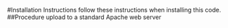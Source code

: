 #Installation Instructions
follow these instructions when installing this code.
##Procedure
upload to a standard Apache web server